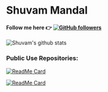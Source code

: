 # Shuvam Mandal

#### Follow me here 👉 [![GitHub followers](https://img.shields.io/github/followers/espadrine.svg?style=social&label=Follow)](https://github.com/coffeeCoder69)
<!--
**coffeeCoder69/coffeeCoder69** is a ✨ _special_ ✨ repository because its `README.md` (this file) appears on your GitHub profile.

Here are some ideas to get you started:

- 🔭 I’m currently working on ...
- 🌱 I’m currently learning ...
- 👯 I’m looking to collaborate on ...
- 🤔 I’m looking for help with ...
- 💬 Ask me about ...
- 📫 How to reach me: ...
- 😄 Pronouns: ...
- ⚡ Fun fact: ...
-->

![Shuvam's github stats](https://github-readme-stats.vercel.app/api?username=coffeeCoder69&show_icons=true&theme=radical)

### Public Use Repositories:

[![ReadMe Card](https://github-readme-stats.vercel.app/api/pin/?username=coffeeCoder69&repo=MITworkshops&theme=radical)](https://github.com/coffeeCoder69/MITworkshops)

[![ReadMe Card](https://github-readme-stats.vercel.app/api/pin/?username=coffeeCoder69&repo=Sem_3_recordings&theme=radical)](https://github.com/coffeeCoder69/Sem_3_recordings)